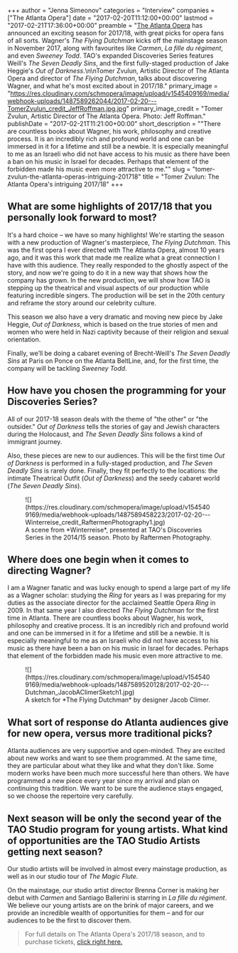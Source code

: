 +++
author = "Jenna Simeonov"
categories = "Interview"
companies = ["The Atlanta Opera"]
date = "2017-02-20T11:12:00+00:00"
lastmod = "2017-02-21T17:36:00+00:00"
preamble = "[The Atlanta Opera](/scene/companies/the-atlanta-opera/) has announced an exciting season for 2017/18, with great picks for opera fans of all sorts. Wagner's *The Flying Dutchman* kicks off the mainstage season in November 2017, along with favourites like *Carmen*, *La fille du régiment*, and even *Sweeney Todd*. TAO's expanded Discoveries Series features Weill's *The Seven Deadly Sins*, and the first fully-staged production of Jake Heggie's *Out of Darkness*.\n\nTomer Zvulun, Artistic Director of The Atlanta Opera and director of *The Flying Dutchman*, talks about discovering Wagner, and what he's most excited about in 2017/18."
primary_image = "https://res.cloudinary.com/schmopera/image/upload/v1545409169/media/webhook-uploads/1487589262044/2017-02-20---TomerZvulun_credit_JeffRoffman.jpg.jpg"
primary_image_credit = "Tomer Zvulun, Artistic Director of The Atlanta Opera. Photo: Jeff Roffman."
publishDate = "2017-02-21T11:21:00+00:00"
short_description = "&quot;There are countless books about Wagner, his work, philosophy and creative process. It is an incredibly rich and profound world and one can be immersed in it for a lifetime and still be a newbie. It is especially meaningful to me as an Israeli who did not have access to his music as there have been a ban on his music in Israel for decades. Perhaps that element of the forbidden made his music even more attractive to me.&quot;"
slug = "tomer-zvulun-the-atlanta-operas-intriguing-201718"
title = "Tomer Zvulun: The Atlanta Opera&#039;s intriguing 2017/18"
+++

## What are some highlights of 2017/18 that you personally look forward to most?

It's a hard choice – we have so many highlights! We're starting the season with a new production of Wagner's masterpiece, *The Flying Dutchman*. This was the first opera I ever directed with The Atlanta Opera, almost 10 years ago, and it was this work that made me realize what a great connection I have with this audience. They really responded to the ghostly aspect of the story, and now we're going to do it in a new way that shows how the company has grown. In the new production, we will show how TAO is stepping up the theatrical and visual aspects of our production while featuring incredible singers. The production will be set in the 20th century and reframe the story around our celebrity culture.

This season we also have a very dramatic and moving new piece by Jake Heggie, *Out of Darkness*, which is based on the true stories of men and women who were held in Nazi captivity because of their religion and sexual orientation.

Finally, we’ll be doing a cabaret evening of Brecht-Weill's *The Seven Deadly Sins* at Paris on Ponce on the Atlanta BeltLine, and, for the first time, the company will be tackling *Sweeney Todd*.

## How have you chosen the programming for your Discoveries Series?

All of our 2017-18 season deals with the theme of "the other" or "the outsider." *Out of Darkness* tells the stories of gay and Jewish characters during the Holocaust, and *The Seven Deadly Sins* follows a kind of immigrant journey.

Also, these pieces are new to our audiences. This will be the first time *Out of Darkness* is performed in a fully-staged production, and *The Seven Deadly Sins* is rarely done. Finally, they fit perfectly to the locations: the intimate Theatrical Outfit (*Out of Darkness*) and the seedy cabaret world (*The Seven Deadly Sins*).

<figure data-type="image">
![](https://res.cloudinary.com/schmopera/image/upload/v1545409169/media/webhook-uploads/1487589458223/2017-02-20---Winterreise_credit_RaftermenPhotography1.jpg)<figcaption>A scene from *Winterreise*, presented at TAO's Discoveries Series in the 2014/15 season. Photo by Raftermen Photography.</figcaption>
</figure>

## Where does one begin when it comes to directing Wagner?

I am a Wagner fanatic and was lucky enough to spend a large part of my life as a Wagner scholar: studying the *Ring* for years as I was preparing for my duties as the associate director for the acclaimed Seattle Opera *Ring* in 2009. In that same year I also directed *The Flying Dutchman* for the first time in Atlanta. There are countless books about Wagner, his work, philosophy and creative process. It is an incredibly rich and profound world and one can be immersed in it for a lifetime and still be a newbie. It is especially meaningful to me as an Israeli who did not have access to his music as there have been a ban on his music in Israel for decades. Perhaps that element of the forbidden made his music even more attractive to me.

<figure data-type="image">
![](https://res.cloudinary.com/schmopera/image/upload/v1545409169/media/webhook-uploads/1487589520128/2017-02-20---Dutchman_JacobAClimerSketch1.jpg)
<figcaption>A sketch for *The Flying Dutchman* by designer Jacob Climer.</figcaption>
</figure>

## What sort of response do Atlanta audiences give for new opera, versus more traditional picks?

Atlanta audiences are very supportive and open-minded. They are excited about new works and want to see them programmed. At the same time, they are particular about what they like and what they don't like. Some modern works have been much more successful here than others. We have programmed a new piece every year since my arrival and plan on continuing this tradition. We want to be sure the audience stays engaged, so we choose the repertoire very carefully.

## Next season will be only the second year of the TAO Studio program for young artists. What kind of opportunities are the TAO Studio Artists getting next season?

Our studio artists will be involved in almost every mainstage production, as well as in our studio tour of *The Magic Flute*. 

On the mainstage, our studio artist director Brenna Corner is making her debut with *Carmen* and Santiago Ballerini is starring in *La fille du régiment*.  We believe our young artists are on the brink of major careers, and we provide an incredible wealth of opportunities for them – and for our audiences to be the first to discover them.

>For full details on The Atlanta Opera's 2017/18 season, and to purchase tickets, [click right here.](https://www.atlantaopera.org/season1718.aspx)
